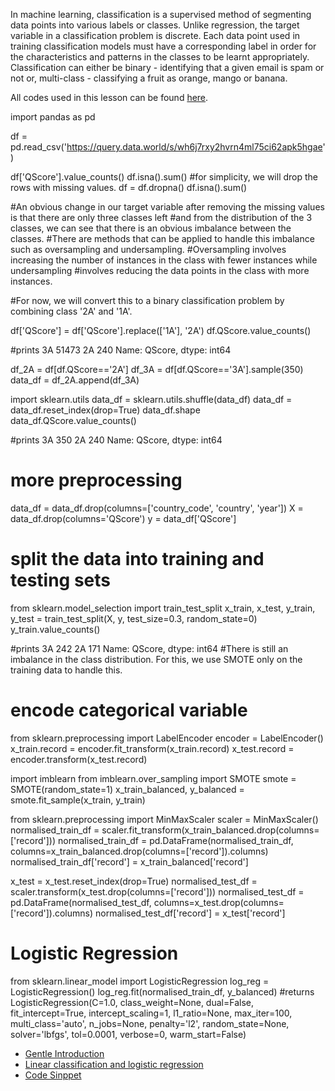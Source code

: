 

In machine learning, classification is a supervised method of segmenting data points into various labels or classes. Unlike regression, the target variable in a classification problem is discrete. Each data point used in training classification models must have a corresponding label in order for the characteristics and patterns in the classes to be learnt appropriately. Classification can either be binary - identifying that a given email is spam or not or, multi-class - classifying a fruit as orange, mango or banana.

  All codes used in this lesson can be found [here](https://gist.github.com/HamoyeHQ/94d52ad113d1eac80d073a4affb0a490).  



import pandas as pd

df = pd.read_csv('https://query.data.world/s/wh6j7rxy2hvrn4ml75ci62apk5hgae')


df['QScore'].value_counts()
df.isna().sum()
#for simplicity, we will drop the rows with missing values.
df = df.dropna()
df.isna().sum()

#An obvious change in our target variable after removing the missing values is that there are only three classes left #and from the distribution of the 3 classes, we can see that there is an obvious imbalance between the classes. #There are methods that can be applied to handle this imbalance such as oversampling and undersampling.
#Oversampling involves increasing the number of instances in the class with fewer instances while undersampling #involves reducing the data points in the class with more instances.

#For now, we will convert this to a binary classification problem by combining class '2A' and '1A'.

df['QScore'] = df['QScore'].replace(['1A'], '2A')
df.QScore.value_counts()


#prints
3A    51473
2A      240
Name: QScore, dtype: int64

df_2A = df[df.QScore=='2A']
df_3A = df[df.QScore=='3A'].sample(350)
data_df = df_2A.append(df_3A)

import sklearn.utils
data_df = sklearn.utils.shuffle(data_df)
data_df = data_df.reset_index(drop=True)
data_df.shape
data_df.QScore.value_counts()

#prints
3A    350
2A    240
Name: QScore, dtype: int64


 # more preprocessing

data_df = data_df.drop(columns=['country_code', 'country', 'year'])
X = data_df.drop(columns='QScore')
y = data_df['QScore']

# split the data into training and testing sets

from sklearn.model_selection import train_test_split
x_train, x_test, y_train, y_test = train_test_split(X, y, test_size=0.3, random_state=0)
y_train.value_counts() 

#prints
3A    242
2A    171
Name: QScore, dtype: int64
#There is still an imbalance in the class distribution. For this, we use SMOTE only on the training data to handle this.


# encode categorical variable

from sklearn.preprocessing import LabelEncoder
encoder = LabelEncoder()
x_train.record = encoder.fit_transform(x_train.record)
x_test.record = encoder.transform(x_test.record)

import imblearn
from imblearn.over_sampling import SMOTE
smote = SMOTE(random_state=1)
x_train_balanced, y_balanced = smote.fit_sample(x_train, y_train)

from sklearn.preprocessing import MinMaxScaler
scaler = MinMaxScaler()
normalised_train_df = scaler.fit_transform(x_train_balanced.drop(columns=['record']))
normalised_train_df = pd.DataFrame(normalised_train_df, columns=x_train_balanced.drop(columns=['record']).columns)
normalised_train_df['record'] = x_train_balanced['record']

x_test = x_test.reset_index(drop=True)
normalised_test_df = scaler.transform(x_test.drop(columns=['record']))
normalised_test_df = pd.DataFrame(normalised_test_df, columns=x_test.drop(columns=['record']).columns)
normalised_test_df['record'] = x_test['record']


# Logistic Regression

from sklearn.linear_model import LogisticRegression
log_reg = LogisticRegression()
log_reg.fit(normalised_train_df, y_balanced)
#returns
LogisticRegression(C=1.0, class_weight=None, dual=False, fit_intercept=True,
                   intercept_scaling=1, l1_ratio=None, max_iter=100,
                   multi_class='auto', n_jobs=None, penalty='l2',
                   random_state=None, solver='lbfgs', tol=0.0001, verbose=0,
                   warm_start=False)




- [Gentle Introduction ](https://github.com/yaswanthteja/Hamoye_Data_Science_Internship/blob/main/Linear_Classification_and_Logistic_Regression/Gentle_Introduction.md)
- [Linear classification and logistic regression ](https://github.com/yaswanthteja/Hamoye_Data_Science_Internship/blob/main/Linear_Classification_and_Logistic_Regression/Linear_Classification_%26_Logistic_Regression.md)
- [Code Sinppet](https://github.com/yaswanthteja/Hamoye_Data_Science_Internship/blob/main/Linear_Classification_and_Logistic_Regression/Linear%20Classification%20%26%20Logistic%20Regression.pdf)
